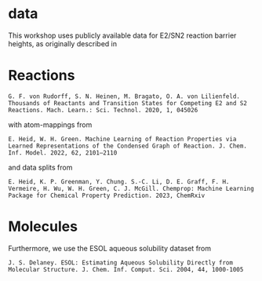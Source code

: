 # data
This workshop uses publicly available data for E2/SN2 reaction barrier heights, as originally described in

# Reactions

```G. F. von Rudorff, S. N. Heinen, M. Bragato, O. A. von Lilienfeld. Thousands of Reactants and Transition States for Competing E2 and S2 Reactions. Mach. Learn.: Sci. Technol. 2020, 1, 045026```

with atom-mappings from

```E. Heid, W. H. Green. Machine Learning of Reaction Properties via Learned Representations of the Condensed Graph of Reaction. J. Chem. Inf. Model. 2022, 62, 2101–2110```

and data splits from

```E. Heid, K. P. Greenman, Y. Chung. S.-C. Li, D. E. Graff, F. H. Vermeire, H. Wu, W. H. Green, C. J. McGill. Chemprop: Machine Learning Package for Chemical Property Prediction. 2023, ChemRxiv```

# Molecules

Furthermore, we use the ESOL aqueous solubility dataset from

```J. S. Delaney. ESOL: Estimating Aqueous Solubility Directly from Molecular Structure. J. Chem. Inf. Comput. Sci. 2004, 44, 1000-1005```